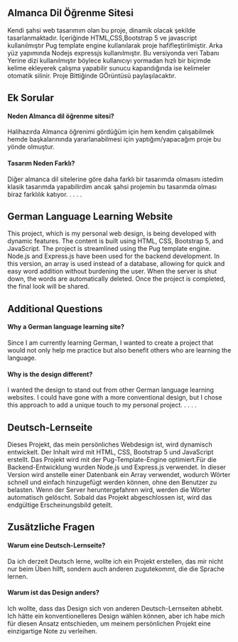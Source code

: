## Almanca Dil Öğrenme Sitesi
Kendi şahsi web tasarımım olan bu proje, dinamik olacak şekilde tasarlanmaktadır. İçeriğinde HTML,CSS,Bootstrap 5 ve javascript kullanılmıştır Pug template engine kullanılarak proje hafifleştirilmiştir. Arka yüz yapımında Nodejs expressjs kullanılmıştır. Bu versiyonda veri Tabanı Yerine dizi kullanılmıştır böylece kullanıcıyı yormadan hızlı bir biçimde kelime ekleyerek çalışma yapabilir sunucu kapandığında ise kelimeler otomatik silinir. Proje Bittiğinde GÖrüntüsü paylaşılacaktır.

## Ek Sorular

#### Neden Almanca dil öğrenme sitesi?

Halihazırda Almanca öğrenimi gördüğüm için hem kendim çalışabilmek hemde başkalarınında yararlanabilmesi için yaptığım/yapacağım proje bu yönde olmuştur.

#### Tasarım Neden Farklı?

Diğer almanca dil sitelerine göre daha farklı bir tasarımda olmasını istedim  klasik tasarımda yapabilirdim ancak şahsi projemin  bu tasarımda olması biraz farklılık katıyor.
.
.
.
.

## German Language Learning Website
This project, which is my personal web design, is being developed with dynamic features. The content is built using HTML, CSS, Bootstrap 5, and JavaScript. The project is streamlined using the Pug template engine. Node.js and Express.js have been used for the backend development. In this version, an array is used instead of a database, allowing for quick and easy word addition without burdening the user. When the server is shut down, the words are automatically deleted. Once the project is completed, the final look will be shared.

## Additional Questions
#### Why a German language learning site?
Since I am currently learning German, I wanted to create a project that would not only help me practice but also benefit others who are learning the language.

#### Why is the design different?
I wanted the design to stand out from other German language learning websites. I could have gone with a more conventional design, but I chose this approach to add a unique touch to my personal project.
.
.
.
.

## Deutsch-Lernseite
Dieses Projekt, das mein persönliches Webdesign ist, wird dynamisch entwickelt. Der Inhalt wird mit HTML, CSS, Bootstrap 5 und JavaScript erstellt. Das Projekt wird mit der Pug-Template-Engine optimiert.Für die Backend-Entwicklung wurden Node.js und Express.js verwendet. In dieser Version wird anstelle einer Datenbank ein Array verwendet, wodurch Wörter schnell und einfach hinzugefügt werden können, ohne den Benutzer zu belasten. Wenn der Server heruntergefahren wird, werden die Wörter automatisch gelöscht. Sobald das Projekt abgeschlossen ist, wird das endgültige Erscheinungsbild geteilt.

## Zusätzliche Fragen
#### Warum eine Deutsch-Lernseite?
Da ich derzeit Deutsch lerne, wollte ich ein Projekt erstellen, das mir nicht nur beim Üben hilft, sondern auch anderen zugutekommt, die die Sprache lernen.

#### Warum ist das Design anders?
Ich wollte, dass das Design sich von anderen Deutsch-Lernseiten abhebt. Ich hätte ein konventionelleres Design wählen können, aber ich habe mich für diesen Ansatz entschieden, um meinem persönlichen Projekt eine einzigartige Note zu verleihen.

